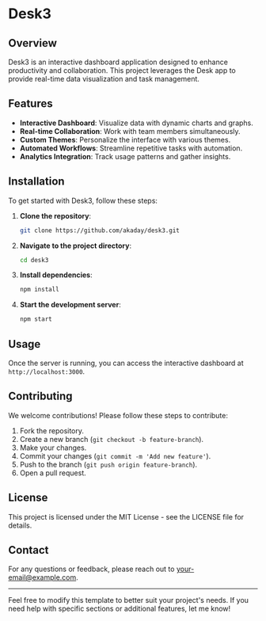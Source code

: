 # Desk3

## Overview
Desk3 is an interactive dashboard application designed to enhance productivity and collaboration. This project leverages the Desk app to provide real-time data visualization and task management.

## Features
- **Interactive Dashboard**: Visualize data with dynamic charts and graphs.
- **Real-time Collaboration**: Work with team members simultaneously.
- **Custom Themes**: Personalize the interface with various themes.
- **Automated Workflows**: Streamline repetitive tasks with automation.
- **Analytics Integration**: Track usage patterns and gather insights.

## Installation
To get started with Desk3, follow these steps:

1. **Clone the repository**:
    ```bash
    git clone https://github.com/akaday/desk3.git
    ```
2. **Navigate to the project directory**:
    ```bash
    cd desk3
    ```
3. **Install dependencies**:
    ```bash
    npm install
    ```
4. **Start the development server**:
    ```bash
    npm start
    ```

## Usage
Once the server is running, you can access the interactive dashboard at `http://localhost:3000`.

## Contributing
We welcome contributions! Please follow these steps to contribute:

1. Fork the repository.
2. Create a new branch (`git checkout -b feature-branch`).
3. Make your changes.
4. Commit your changes (`git commit -m 'Add new feature'`).
5. Push to the branch (`git push origin feature-branch`).
6. Open a pull request.

## License
This project is licensed under the MIT License - see the LICENSE file for details.

## Contact
For any questions or feedback, please reach out to your-email@example.com.

---

Feel free to modify this template to better suit your project's needs. If you need help with specific sections or additional features, let me know!
